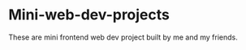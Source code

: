 



















# Mini-web-dev-projects
These are mini frontend web dev project built by me and my friends.
